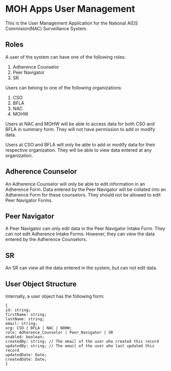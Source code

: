 # MOH Apps User Management


This is the User Management Application for the National AIDS Commision(NAC) Surveillance System.

## Roles
A user of the system can have one of the following roles:
1. Adherence Counselor
2. Peer Navigator
3. SR

Users can belong to one of the following organizations:
1. CSO
2. BFLA
3. NAC
4. MOHW

Users at NAC and MOHW will be able to access data for both CSO and BFLA in summary form. They will
not have permission to add or modify data.

Users at CSO and BFLA will only be able to add or modify data for their respective organization.
They will be able to view data entered at any organization. 

## Adherence Counselor
An Adherence Counselor will only be able to edit information in an Adherence Form. Data entered by the
Peer Navigator will be collated into an Adherence Form for these counselors. They should not be allowed
to edit Peer Navigator Forms.

## Peer Navigator
A Peer Navigator can only edit data in the Peer Navigator Intake Form. They can not edit Adherence 
Intake Forms. However, they can view the data entered by the Adherence Counselors.

## SR
An SR can view all the data entered in the system, but can not edit data.



## User Object Structure
Internally, a user object has the following form:

```
{
id: string;
firstName: string;
lastName: string;
email: string;
org: CSO | BFLA | NAC | NOHW;
role: Adherence_Counselor | Peer_Navigator | SR 
enabled: boolean;
createdBy: string; // The email of the user who created this record
updatedBy: string; // The email of the user who last updated this record
updatedDate: Date;
createdDate: Date;
}

```

